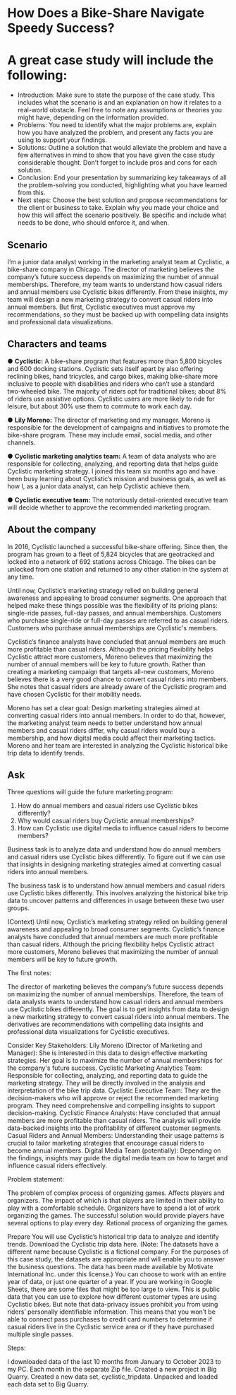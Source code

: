 # How Does a Bike-Share Navigate Speedy Success?

# A great case study will include the following:


* Introduction: Make sure to state the purpose of the case study. This includes what the scenario is and an explanation on how it relates to a real-world obstacle. Feel free to note any assumptions or theories you might have, depending on the information provided. 
* Problems: You need to identify what the major problems are, explain how you have analyzed the problem, and present any facts you are using to support your findings.
* Solutions: Outline a solution that would alleviate the problem and have a few alternatives in mind to show that you have given the case study considerable thought. Don’t forget to include pros and cons for each solution.
* Conclusion: End your presentation by summarizing key takeaways of all the problem-solving you conducted, highlighting what you have learned from this.
* Next steps: Choose the best solution and propose recommendations for the client or business to take. Explain why you made your choice and how this will affect the scenario positively. Be specific and include what needs to be done, who should enforce it, and when.

## Scenario

I’m a junior data analyst working in the marketing analyst team at Cyclistic, a bike-share company in Chicago. The director of marketing believes the company’s future success depends on maximizing the number of annual memberships. Therefore, my team wants to understand how casual riders and annual members use Cyclistic bikes differently. From these insights, my team will design a new marketing strategy to convert casual riders into annual members. But first, Cyclistic executives must approve my recommendations, so they must be backed up with compelling data insights and professional data visualizations.

## Characters and teams

● **Cyclistic:** A bike-share program that features more than 5,800 bicycles and 600 docking stations. Cyclistic sets itself apart by also offering reclining bikes, hand tricycles, and cargo bikes, making bike-share more inclusive to people with disabilities and riders who can’t use a standard two-wheeled bike. The majority of riders opt for traditional bikes; about 8% of riders use assistive options. Cyclistic users are more likely to ride for leisure, but about 30% use them to commute to work each day.

● **Lily Moreno:** The director of marketing and my manager. Moreno is responsible for the development of campaigns and initiatives to promote the bike-share program. These may include email, social media, and other channels.

● **Cyclistic marketing analytics team:** A team of data analysts who are responsible for collecting, analyzing, and reporting data that helps guide Cyclistic marketing strategy. I joined this team six months ago and have been busy learning about Cyclistic’s mission and business goals, as well as how I, as a junior data analyst, can help Cyclistic achieve them.

● **Cyclistic executive team:** The notoriously detail-oriented executive team will decide whether to approve the recommended marketing program.


## About the company

In 2016, Cyclistic launched a successful bike-share offering. Since then, the program has grown to a fleet of 5,824 bicycles that are geotracked and locked into a network of 692 stations across Chicago. The bikes can be unlocked from one station and returned to any other station in the system at any time.

Until now, Cyclistic’s marketing strategy relied on building general awareness and appealing to broad consumer segments. One approach that helped make these things possible was the flexibility of its pricing plans: single-ride passes, full-day passes, and annual memberships. Customers who purchase single-ride or full-day passes are referred to as casual riders. Customers who purchase annual memberships are Cyclistic's members.

Cyclistic’s finance analysts have concluded that annual members are much more profitable than casual riders. Although the pricing flexibility helps Cyclistic attract more customers, Moreno believes that maximizing the number of annual members will be key to future growth. Rather than creating a marketing campaign that targets all-new customers, Moreno believes there is a very good chance to convert casual riders into members. She notes that casual riders are already aware of the Cyclistic program and have chosen Cyclistic for their mobility needs.

Moreno has set a clear goal: Design marketing strategies aimed at converting casual riders into annual members. In order to do that, however, the marketing analyst team needs to better understand how annual members and casual riders differ, why casual riders would buy a membership, and how digital media could affect their marketing tactics. Moreno and her team are interested in analyzing the Cyclistic historical bike trip data to identify trends.


## Ask 

Three questions will guide the future marketing program:

1. How do annual members and casual riders use Cyclistic bikes differently?
2. Why would casual riders buy Cyclistic annual memberships?
3. How can Cyclistic use digital media to influence casual riders to become members?

Business task is to analyze data and understand how do annual members and casual riders use Cyclistic bikes differently. To figure out if we can use that insights in designing marketing strategies aimed at converting casual riders into annual members.

The business task is to understand how annual members and casual riders use Cyclistic bikes differently. This involves analyzing the historical bike trip data to uncover patterns and differences in usage between these two user groups.


(Context) Until now, Cyclistic’s marketing strategy relied on building general awareness and appealing to broad consumer segments. Cyclistic’s finance analysts have concluded that annual members are much more profitable than casual riders. Although the pricing flexibility helps Cyclistic attract more customers, Moreno believes that maximizing the number of annual members will be key to future growth.



The first notes:

The director of marketing believes the company’s future success depends on maximizing the number of annual memberships.
Therefore, the team of data analysts wants to understand how casual riders and annual members use Cyclistic bikes differently.
The goal is to get insights from data to design a new marketing strategy to convert casual riders into annual members.
The derivatives are recommendations with compelling data insights and professional data visualizations for Cyclistic executives.



Consider Key Stakeholders:
Lily Moreno (Director of Marketing and Manager):
She is interested in this data to design effective marketing strategies.
Her goal is to maximize the number of annual memberships for the company's future success.
Cyclistic Marketing Analytics Team:
Responsible for collecting, analyzing, and reporting data to guide the marketing strategy.
They will be directly involved in the analysis and interpretation of the bike trip data.
Cyclistic Executive Team:
They are the decision-makers who will approve or reject the recommended marketing program.
They need comprehensive and compelling insights to support decision-making.
Cyclistic Finance Analysts:
Have concluded that annual members are more profitable than casual riders.
The analysis will provide data-backed insights into the profitability of different customer segments.
Casual Riders and Annual Members:
Understanding their usage patterns is crucial to tailor marketing strategies that encourage casual riders to become annual members.
Digital Media Team (potentially):
Depending on the findings, insights may guide the digital media team on how to target and influence casual riders effectively.





Problem statement:

The problem of
complex process of organizing games.
Affects
players and organizers.
The impact of which is
that players are limited in their ability to play with a comfortable schedule. Organizers have to spend a lot of work organizing the games.
The successful solution would provide
players have several options to play every day. Rational process of organizing the games.




Prepare
You will use Cyclistic’s historical trip data to analyze and identify trends. Download the Cyclistic trip data here. (Note: The datasets have a different name because Cyclistic is a fictional company. For the purposes of this case study, the datasets are appropriate and will enable you to answer the business questions. The data has been made available by Motivate International Inc. under this license.) You can choose to work with an entire year of data, or just one quarter of a year. If you are working in Google Sheets, there are some files that might be too large to view. This is public data that you can use to explore how different customer types are using Cyclistic bikes. But note that data-privacy issues prohibit you from using riders’ personally identifiable information. This means that you won’t be able to connect pass purchases to credit card numbers to determine if casual riders live in the Cyclistic service area or if they have purchased multiple single passes.


Steps:

I downloaded data of the last 10 months from January to October 2023 to my PC. Each month in the separate Zip file.
Created a new project in Big Quarry. Created a new data set, cyclistic_tripdata. Unpacked and loaded each data set to Big Quarry.
